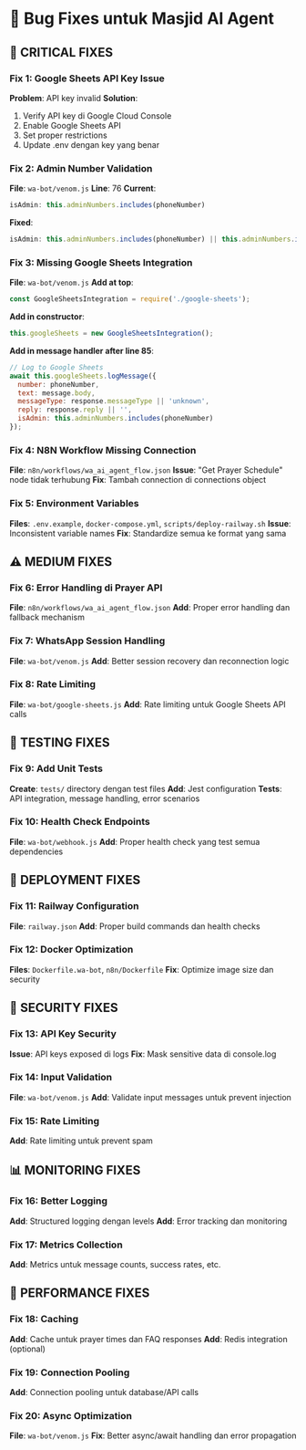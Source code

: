 # 🔧 Bug Fixes untuk Masjid AI Agent

## 🚨 CRITICAL FIXES

### Fix 1: Google Sheets API Key Issue
**Problem**: API key invalid
**Solution**: 
1. Verify API key di Google Cloud Console
2. Enable Google Sheets API
3. Set proper restrictions
4. Update .env dengan key yang benar

### Fix 2: Admin Number Validation
**File**: `wa-bot/venom.js`
**Line**: 76
**Current**:
```javascript
isAdmin: this.adminNumbers.includes(phoneNumber)
```
**Fixed**:
```javascript
isAdmin: this.adminNumbers.includes(phoneNumber) || this.adminNumbers.includes(message.from)
```

### Fix 3: Missing Google Sheets Integration
**File**: `wa-bot/venom.js`
**Add at top**:
```javascript
const GoogleSheetsIntegration = require('./google-sheets');
```
**Add in constructor**:
```javascript
this.googleSheets = new GoogleSheetsIntegration();
```
**Add in message handler after line 85**:
```javascript
// Log to Google Sheets
await this.googleSheets.logMessage({
  number: phoneNumber,
  text: message.body,
  messageType: response.messageType || 'unknown',
  reply: response.reply || '',
  isAdmin: this.adminNumbers.includes(phoneNumber)
});
```

### Fix 4: N8N Workflow Missing Connection
**File**: `n8n/workflows/wa_ai_agent_flow.json`
**Issue**: "Get Prayer Schedule" node tidak terhubung
**Fix**: Tambah connection di connections object

### Fix 5: Environment Variables
**Files**: `.env.example`, `docker-compose.yml`, `scripts/deploy-railway.sh`
**Issue**: Inconsistent variable names
**Fix**: Standardize semua ke format yang sama

## ⚠️ MEDIUM FIXES

### Fix 6: Error Handling di Prayer API
**File**: `n8n/workflows/wa_ai_agent_flow.json`
**Add**: Proper error handling dan fallback mechanism

### Fix 7: WhatsApp Session Handling
**File**: `wa-bot/venom.js`
**Add**: Better session recovery dan reconnection logic

### Fix 8: Rate Limiting
**File**: `wa-bot/google-sheets.js`
**Add**: Rate limiting untuk Google Sheets API calls

## 🧪 TESTING FIXES

### Fix 9: Add Unit Tests
**Create**: `tests/` directory dengan test files
**Add**: Jest configuration
**Tests**: API integration, message handling, error scenarios

### Fix 10: Health Check Endpoints
**File**: `wa-bot/webhook.js`
**Add**: Proper health check yang test semua dependencies

## 📝 DEPLOYMENT FIXES

### Fix 11: Railway Configuration
**File**: `railway.json`
**Add**: Proper build commands dan health checks

### Fix 12: Docker Optimization
**Files**: `Dockerfile.wa-bot`, `n8n/Dockerfile`
**Fix**: Optimize image size dan security

## 🔐 SECURITY FIXES

### Fix 13: API Key Security
**Issue**: API keys exposed di logs
**Fix**: Mask sensitive data di console.log

### Fix 14: Input Validation
**File**: `wa-bot/venom.js`
**Add**: Validate input messages untuk prevent injection

### Fix 15: Rate Limiting
**Add**: Rate limiting untuk prevent spam

## 📊 MONITORING FIXES

### Fix 16: Better Logging
**Add**: Structured logging dengan levels
**Add**: Error tracking dan monitoring

### Fix 17: Metrics Collection
**Add**: Metrics untuk message counts, success rates, etc.

## 🚀 PERFORMANCE FIXES

### Fix 18: Caching
**Add**: Cache untuk prayer times dan FAQ responses
**Add**: Redis integration (optional)

### Fix 19: Connection Pooling
**Add**: Connection pooling untuk database/API calls

### Fix 20: Async Optimization
**File**: `wa-bot/venom.js`
**Fix**: Better async/await handling dan error propagation